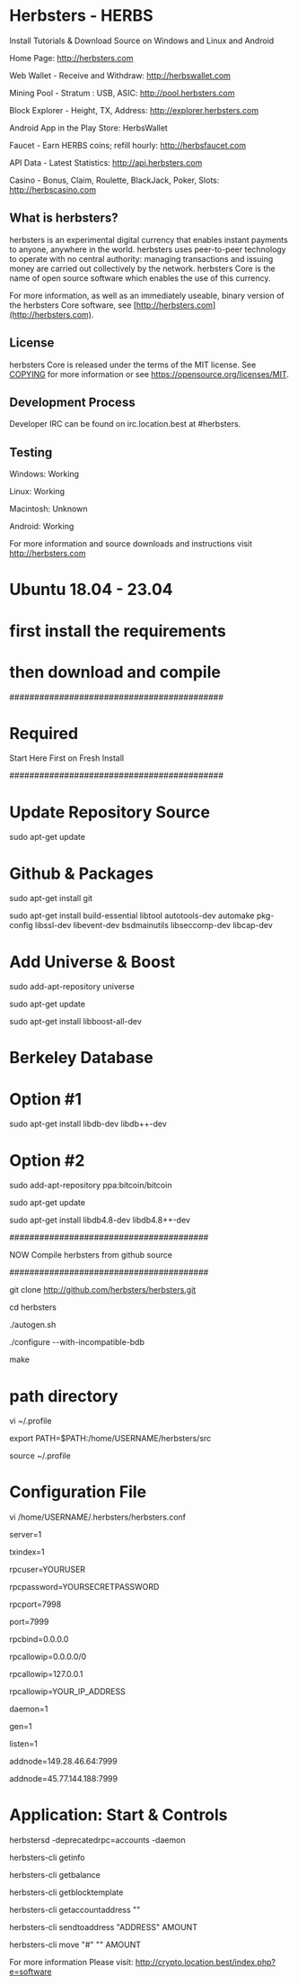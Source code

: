 Herbsters - HERBS
========================
Install Tutorials & Download Source on Windows and Linux and Android

Home Page: http://herbsters.com

Web Wallet - Receive and Withdraw: http://herbswallet.com

Mining Pool - Stratum : USB, ASIC: http://pool.herbsters.com

Block Explorer - Height, TX, Address: http://explorer.herbsters.com

Android App in the Play Store: HerbsWallet

Faucet - Earn HERBS coins; refill hourly: http://herbsfaucet.com

API Data - Latest Statistics: http://api.herbsters.com

Casino - Bonus, Claim, Roulette, BlackJack, Poker, Slots: http://herbscasino.com

What is herbsters?
----------------

herbsters is an experimental digital currency that enables instant payments to
anyone, anywhere in the world. herbsters uses peer-to-peer technology to operate
with no central authority: managing transactions and issuing money are carried
out collectively by the network. herbsters Core is the name of open source
software which enables the use of this currency.

For more information, as well as an immediately useable, binary version of
the herbsters Core software, see [http://herbsters.com](http://herbsters.com).

License
-------

herbsters Core is released under the terms of the MIT license. See [COPYING](COPYING) for more
information or see https://opensource.org/licenses/MIT.

Development Process
-------------------

Developer IRC can be found on irc.location.best at #herbsters.

Testing
-------

Windows: Working

Linux: Working

Macintosh: Unknown

Android: Working

For more information and source downloads and instructions visit http://herbsters.com

#                      #
# Ubuntu 18.04 - 23.04 #
#                      #

# first install the requirements
# then download and compile

###########################################

# Required
Start Here First on Fresh Install

###########################################

# Update Repository Source

sudo apt-get update

# Github & Packages

sudo apt-get install git

sudo apt-get install build-essential libtool autotools-dev automake pkg-config libssl-dev libevent-dev bsdmainutils libseccomp-dev libcap-dev

# Add Universe & Boost

sudo add-apt-repository universe

sudo apt-get update

sudo apt-get install libboost-all-dev

# Berkeley Database

# Option #1

sudo apt-get install libdb-dev libdb++-dev

# Option #2

sudo add-apt-repository ppa:bitcoin/bitcoin

sudo apt-get update

sudo apt-get install libdb4.8-dev libdb4.8++-dev

########################################

NOW Compile herbsters from github source

########################################

git clone http://github.com/herbsters/herbsters.git

cd herbsters

./autogen.sh

./configure --with-incompatible-bdb

make

# path directory

vi ~/.profile

export PATH=$PATH:/home/USERNAME/herbsters/src

source ~/.profile

# Configuration File

vi /home/USERNAME/.herbsters/herbsters.conf

server=1

txindex=1

rpcuser=YOURUSER

rpcpassword=YOURSECRETPASSWORD

rpcport=7998

port=7999

rpcbind=0.0.0.0

rpcallowip=0.0.0.0/0

rpcallowip=127.0.0.1

rpcallowip=YOUR_IP_ADDRESS

daemon=1

gen=1

listen=1

addnode=149.28.46.64:7999

addnode=45.77.144.188:7999

# Application: Start & Controls

herbstersd -deprecatedrpc=accounts -daemon

herbsters-cli getinfo

herbsters-cli getbalance

herbsters-cli getblocktemplate

herbsters-cli getaccountaddress ""

herbsters-cli sendtoaddress "ADDRESS" AMOUNT

herbsters-cli move "#" "" AMOUNT

For more information Please visit:
http://crypto.location.best/index.php?e=software
